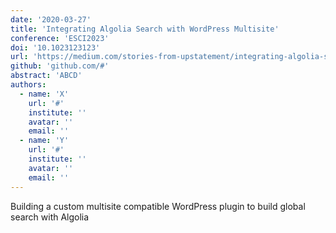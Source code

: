 ```yaml
---
date: '2020-03-27'
title: 'Integrating Algolia Search with WordPress Multisite'
conference: 'ESCI2023'
doi: '10.1023123123'
url: 'https://medium.com/stories-from-upstatement/integrating-algolia-search-with-wordpress-multisite-e2dea3ed449c'
github: 'github.com/#'
abstract: 'ABCD'
authors:
  - name: 'X'
    url: '#'
    institute: ''
    avatar: ''
    email: ''
  - name: 'Y'
    url: '#'
    institute: ''
    avatar: ''
    email: ''
---
```


Building a custom multisite compatible WordPress plugin to build global search with Algolia

